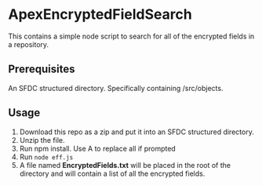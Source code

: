 # ApexEncryptedFieldSearch
This contains a simple node script to search for all of the encrypted fields in a repository.

## Prerequisites 
An SFDC structured directory. Specifically containing /src/objects.

## Usage
1. Download this repo as a zip and put it into an SFDC structured directory.
2. Unzip the file.
3. Run npm install. Use A to replace all if prompted
4. Run `node eff.js`
5. A file named **EncryptedFields.txt** will be placed in the root of the directory and will contain a list of all the encrypted fields.
 
